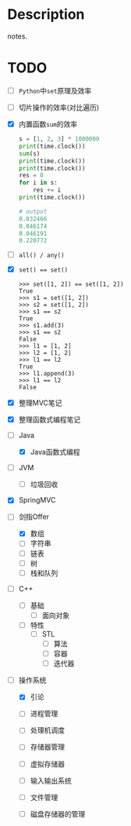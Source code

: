 # Description
notes.

# TODO

- [ ] `Python`中`set`原理及效率

- [ ] 切片操作的效率(对比遍历)

- [x] 内置函数`sum`的效率

  ```python
  s = [1, 2, 3] * 1000000
  print(time.clock())
  sum(s)
  print(time.clock())
  print(time.clock())
  res = 0
  for i in s:
      res += i
  print(time.clock())
  
  # output
  0.032466
  0.046174
  0.046191
  0.220772
  ```

- [ ] `all() / any()`

- [x] `set() == set()`

  ```shell
  >>> set([1, 2]) == set([1, 2])
  True
  >>> s1 = set([1, 2])
  >>> s2 = set([1, 2])
  >>> s1 == s2
  True
  >>> s1.add(3)
  >>> s1 == s2
  False
  >>> l1 = [1, 2]
  >>> l2 = [1, 2]
  >>> l1 == l2
  True
  >>> l1.append(3)
  >>> l1 == l2
  False
  ```

- [x] 整理MVC笔记

- [x] 整理函数式编程笔记

- [ ] Java

  - [x] Java函数式编程

- [ ] JVM

  - [ ] 垃圾回收

- [x] SpringMVC

- [ ] 剑指Offer

  - [x] 数组
  - [ ] 字符串
  - [ ] 链表
  - [ ] 树
  - [ ] 栈和队列

- [ ] C++

  - [ ] 基础
    - [ ] 面向对象
  - [ ] 特性
    - [ ] STL
      - [ ] 算法
      - [ ] 容器
      - [ ] 迭代器

- [ ] 操作系统

  - [x] 引论
  - [ ] 进程管理
  - [ ] 处理机调度
  - [ ] 存储器管理
  - [ ] 虚拟存储器
  - [ ] 输入输出系统
  - [ ] 文件管理
  - [ ] 磁盘存储器的管理

